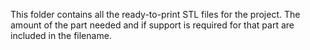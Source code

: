 This folder contains all the ready-to-print STL files for the project. The amount of the part needed and if support is required for that part are included in the filename.